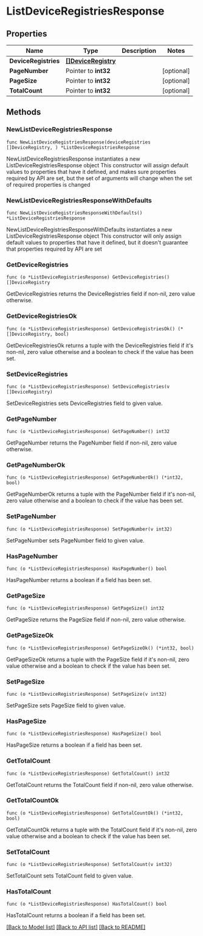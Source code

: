 # ListDeviceRegistriesResponse

## Properties

Name | Type | Description | Notes
------------ | ------------- | ------------- | -------------
**DeviceRegistries** | [**[]DeviceRegistry**](DeviceRegistry.md) |  | 
**PageNumber** | Pointer to **int32** |  | [optional] 
**PageSize** | Pointer to **int32** |  | [optional] 
**TotalCount** | Pointer to **int32** |  | [optional] 

## Methods

### NewListDeviceRegistriesResponse

`func NewListDeviceRegistriesResponse(deviceRegistries []DeviceRegistry, ) *ListDeviceRegistriesResponse`

NewListDeviceRegistriesResponse instantiates a new ListDeviceRegistriesResponse object
This constructor will assign default values to properties that have it defined,
and makes sure properties required by API are set, but the set of arguments
will change when the set of required properties is changed

### NewListDeviceRegistriesResponseWithDefaults

`func NewListDeviceRegistriesResponseWithDefaults() *ListDeviceRegistriesResponse`

NewListDeviceRegistriesResponseWithDefaults instantiates a new ListDeviceRegistriesResponse object
This constructor will only assign default values to properties that have it defined,
but it doesn't guarantee that properties required by API are set

### GetDeviceRegistries

`func (o *ListDeviceRegistriesResponse) GetDeviceRegistries() []DeviceRegistry`

GetDeviceRegistries returns the DeviceRegistries field if non-nil, zero value otherwise.

### GetDeviceRegistriesOk

`func (o *ListDeviceRegistriesResponse) GetDeviceRegistriesOk() (*[]DeviceRegistry, bool)`

GetDeviceRegistriesOk returns a tuple with the DeviceRegistries field if it's non-nil, zero value otherwise
and a boolean to check if the value has been set.

### SetDeviceRegistries

`func (o *ListDeviceRegistriesResponse) SetDeviceRegistries(v []DeviceRegistry)`

SetDeviceRegistries sets DeviceRegistries field to given value.


### GetPageNumber

`func (o *ListDeviceRegistriesResponse) GetPageNumber() int32`

GetPageNumber returns the PageNumber field if non-nil, zero value otherwise.

### GetPageNumberOk

`func (o *ListDeviceRegistriesResponse) GetPageNumberOk() (*int32, bool)`

GetPageNumberOk returns a tuple with the PageNumber field if it's non-nil, zero value otherwise
and a boolean to check if the value has been set.

### SetPageNumber

`func (o *ListDeviceRegistriesResponse) SetPageNumber(v int32)`

SetPageNumber sets PageNumber field to given value.

### HasPageNumber

`func (o *ListDeviceRegistriesResponse) HasPageNumber() bool`

HasPageNumber returns a boolean if a field has been set.

### GetPageSize

`func (o *ListDeviceRegistriesResponse) GetPageSize() int32`

GetPageSize returns the PageSize field if non-nil, zero value otherwise.

### GetPageSizeOk

`func (o *ListDeviceRegistriesResponse) GetPageSizeOk() (*int32, bool)`

GetPageSizeOk returns a tuple with the PageSize field if it's non-nil, zero value otherwise
and a boolean to check if the value has been set.

### SetPageSize

`func (o *ListDeviceRegistriesResponse) SetPageSize(v int32)`

SetPageSize sets PageSize field to given value.

### HasPageSize

`func (o *ListDeviceRegistriesResponse) HasPageSize() bool`

HasPageSize returns a boolean if a field has been set.

### GetTotalCount

`func (o *ListDeviceRegistriesResponse) GetTotalCount() int32`

GetTotalCount returns the TotalCount field if non-nil, zero value otherwise.

### GetTotalCountOk

`func (o *ListDeviceRegistriesResponse) GetTotalCountOk() (*int32, bool)`

GetTotalCountOk returns a tuple with the TotalCount field if it's non-nil, zero value otherwise
and a boolean to check if the value has been set.

### SetTotalCount

`func (o *ListDeviceRegistriesResponse) SetTotalCount(v int32)`

SetTotalCount sets TotalCount field to given value.

### HasTotalCount

`func (o *ListDeviceRegistriesResponse) HasTotalCount() bool`

HasTotalCount returns a boolean if a field has been set.


[[Back to Model list]](../README.md#documentation-for-models) [[Back to API list]](../README.md#documentation-for-api-endpoints) [[Back to README]](../README.md)


